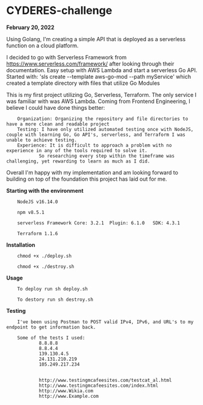 # CYDERES-challenge

**February 20, 2022**

Using Golang, I'm creating a simple API that is deployed as a serverless function on a cloud platform.


I decided to go with Serverless Framework from https://www.serverless.com/framework/ after looking through their documentation. Easy setup with AWS Lambda and start a serverless 
Go API. 
Started with: 'sls create --template aws-go-mod --path myService' which created a template directory with files that utilize Go Modules 

This is my first project utilizing Go, Serverless, Terraform. The only service I was familiar with was AWS Lambda. Coming from Frontend Engineering, I believe I could have done things better:

        Organization: Organizing the repository and file directories to have a more clean and readable project
        Testing: I have only utilized automated testing once with NodeJS, couple with learning Go, Go API's, serverless, and Terraform I was unable to achieve testing. 
        Experience: It is difficult to approach a problem with no experience in any of the tools required to solve it. 
                So researching every step within the timeframe was challenging, yet rewarding to learn as much as I did.

Overall I'm happy with my implementation and am looking forward to building on top of the foundation this project has laid out for me.

**Starting with the environment**

        NodeJS v16.14.0

        npm v8.5.1   

        serverless Framework Core: 3.2.1  Plugin: 6.1.0   SDK: 4.3.1

        Terraform 1.1.6
        
 **Installation**

        chmod +x ./deploy.sh

        chmod +x ./destroy.sh

**Usage**
       
        To deploy run sh deploy.sh

        To destory run sh destroy.sh

**Testing**
        
        I've been using Postman to POST valid IPv4, IPv6, and URL's to my endpoint to get information back. 

        Some of the tests I used:
                8.8.8.8
                8.8.4.4
                139.130.4.5
                24.131.210.219
                105.249.217.234


                http://www.testingmcafeesites.com/testcat_al.html
                http://www.testingmcafeesites.com/index.html
                http://www.Wikia.com
                http://www.Example.com
